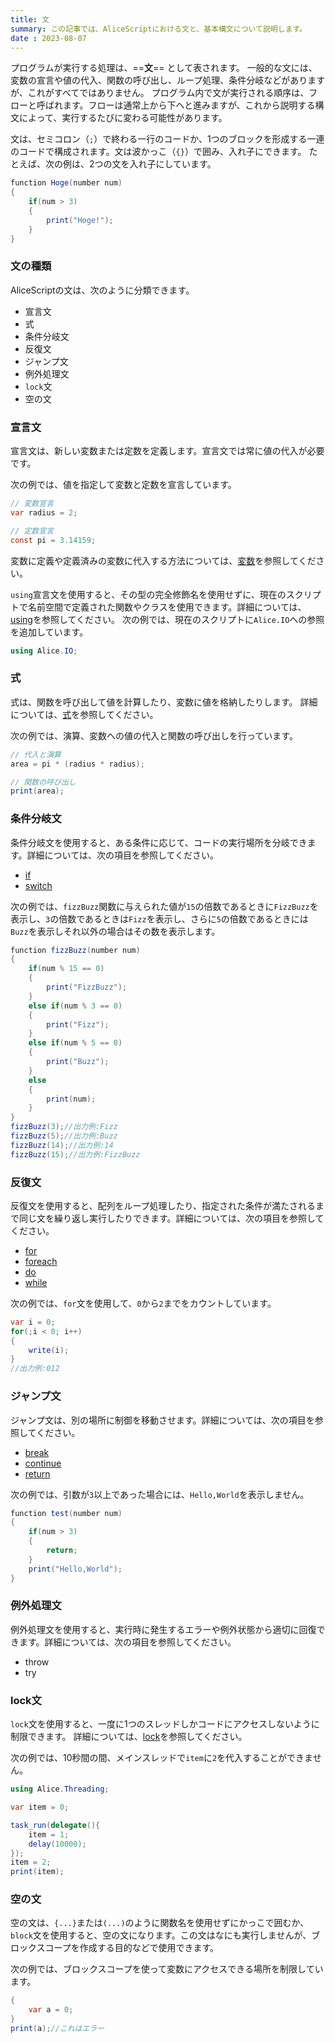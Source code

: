 ```yaml
---
title: 文
summary: この記事では、AliceScriptにおける文と、基本構文について説明します。
date : 2023-08-07
---
```


プログラムが実行する処理は、==**文**== として表されます。
一般的な文には、変数の宣言や値の代入、関数の呼び出し、ループ処理、条件分岐などがありますが、これがすべてではありません。
プログラム内で文が実行される順序は、フローと呼ばれます。フローは通常上から下へと進みますが、これから説明する構文によって、実行するたびに変わる可能性があります。

文は、セミコロン（`;`）で終わる一行のコードか、1つのブロックを形成する一連のコードで構成されます。文は波かっこ（`{}`）で囲み、入れ子にできます。
たとえば、次の例は、2つの文を入れ子にしています。

```cs title="AliceScript"
function Hoge(number num)
{
    if(num > 3)
    {
        print("Hoge!");
    }
}
```

### 文の種類
AliceScriptの文は、次のように分類できます。

- 宣言文
- 式
- 条件分岐文
- 反復文
- ジャンプ文
- 例外処理文
- `lock`文
- 空の文

### 宣言文
宣言文は、新しい変数または定数を定義します。宣言文では常に値の代入が必要です。

次の例では、値を指定して変数と定数を宣言しています。

```cs title="AliceScript"
// 変数宣言
var radius = 2;

// 定数宣言
const pi = 3.14159;
```

変数に定義や定義済みの変数に代入する方法については、[変数](./variable.md)を参照してください。

`using`宣言文を使用すると、その型の完全修飾名を使用せずに、現在のスクリプトで名前空間で定義された関数やクラスを使用できます。詳細については、[using](../api/alice/using.md)を参照してください。
次の例では、現在のスクリプトに`Alice.IO`への参照を追加しています。

```cs title="AliceScript"
using Alice.IO;
```
### 式
式は、関数を呼び出して値を計算したり、変数に値を格納したりします。
詳細については、[式](./expression.md)を参照してください。

次の例では、演算、変数への値の代入と関数の呼び出しを行っています。

```cs title="AliceScript"
// 代入と演算
area = pi * (radius * radius);

// 関数の呼び出し
print(area);
```

### 条件分岐文
条件分岐文を使用すると、ある条件に応じて、コードの実行場所を分岐できます。詳細については、次の項目を参照してください。

- [if](../api/alice/if.md)
- [switch](../api/alice/switch.md)

次の例では、`fizzBuzz`関数に与えられた値が`15`の倍数であるときに`FizzBuzz`を表示し、`3`の倍数であるときは`Fizz`を表示し、さらに`5`の倍数であるときには`Buzz`を表示しそれ以外の場合はその数を表示します。

```cs title="AliceScript"
function fizzBuzz(number num)
{
    if(num % 15 == 0)
    {
        print("FizzBuzz");
    }
    else if(num % 3 == 0)
    {
        print("Fizz");
    }
    else if(num % 5 == 0)
    {
        print("Buzz");
    }
    else
    {
        print(num);
    }
}
fizzBuzz(3);//出力例:Fizz
fizzBuzz(5);//出力例:Buzz
fizzBuzz(14);//出力例:14
fizzBuzz(15);//出力例:FizzBuzz
```
### 反復文
反復文を使用すると、配列をループ処理したり、指定された条件が満たされるまで同じ文を繰り返し実行したりできます。詳細については、次の項目を参照してください。

- [for](../api/alice/for.md)
- [foreach](../api/alice/foreach.md)
- [do](../api/alice/do.md)
- [while](../api/alice/while.md)

次の例では、`for`文を使用して、`0`から`2`までをカウントしています。

```cs title="AliceScript"
var i = 0;
for(;i < 0; i++)
{
    write(i);
}
//出力例:012
```
### ジャンプ文
ジャンプ文は、別の場所に制御を移動させます。詳細については、次の項目を参照してください。

- [break](../api/alice/break.md)
- [continue](../api/alice/continue.md)
- [return](../api/alice/return.md)

次の例では、引数が`3`以上であった場合には、`Hello,World`を表示しません。

```cs title="AliceScript"
function test(number num)
{
    if(num > 3)
    {
        return;
    }
    print("Hello,World");
}
```
### 例外処理文
例外処理文を使用すると、実行時に発生するエラーや例外状態から適切に回復できます。詳細については、次の項目を参照してください。

- throw
- try

### lock文
`lock`文を使用すると、一度に1つのスレッドしかコードにアクセスしないように制限できます。
詳細については、[lock](../api/alice/lock.md)を参照してください。

次の例では、10秒間の間、メインスレッドで`item`に`2`を代入することができません。

```cs title="AliceScript"
using Alice.Threading;

var item = 0;

task_run(delegate(){
    item = 1;
    delay(10000);
});
item = 2;
print(item);
```

### 空の文
空の文は、`{...}`または`(...)`のように関数名を使用せずにかっこで囲むか、`block`文を使用すると、空の文になります。この文はなにも実行しませんが、ブロックスコープを作成する目的などで使用できます。

次の例では、ブロックスコープを使って変数にアクセスできる場所を制限しています。

```cs title="AliceScript"
{
    var a = 0;
}
print(a);//これはエラー
```
